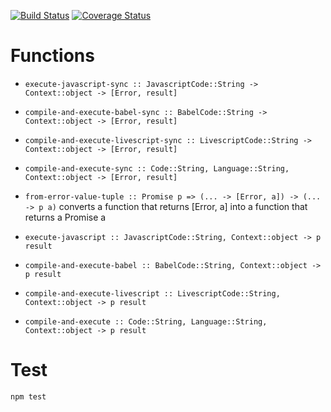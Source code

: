 [![Build Status](https://travis-ci.org/Pipend/transpilation.svg?branch=master)](https://travis-ci.org/Pipend/transpilation)
[![Coverage Status](https://coveralls.io/repos/Pipend/transpilation/badge.svg?branch=master&service=github)](https://coveralls.io/github/Pipend/transpilation?branch=master)

# Functions

* `execute-javascript-sync :: JavascriptCode::String -> Context::object -> [Error, result]`

* `compile-and-execute-babel-sync :: BabelCode::String -> Context::object -> [Error, result]`

* `compile-and-execute-livescript-sync :: LivescriptCode::String -> Context::object -> [Error, result]`

* `compile-and-execute-sync :: Code::String, Language::String, Context::object -> [Error, result]`

* `from-error-value-tuple :: Promise p => (... -> [Error, a]) -> (... -> p a)`
  converts a function that returns [Error, a] into a function that returns a Promise a

* `execute-javascript :: JavascriptCode::String, Context::object -> p result`

* `compile-and-execute-babel :: BabelCode::String, Context::object -> p result`

* `compile-and-execute-livescript :: LivescriptCode::String, Context::object -> p result`

* `compile-and-execute :: Code::String, Language::String, Context::object -> p result`

# Test

`npm test`